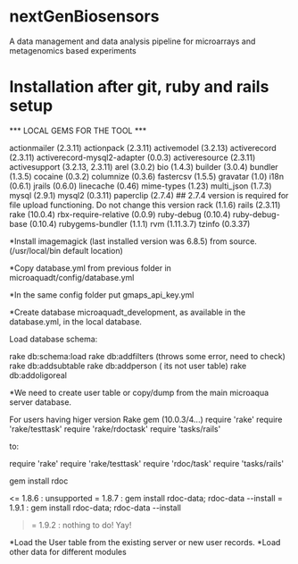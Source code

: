 nextGenBiosensors
=================

A data management and data analysis pipeline for microarrays and metagenomics based experiments


Installation after git, ruby and rails setup
==============================================
*** LOCAL GEMS FOR THE TOOL ***

actionmailer (2.3.11)
actionpack (2.3.11)
activemodel (3.2.13)
activerecord (2.3.11)
activerecord-mysql2-adapter (0.0.3)
activeresource (2.3.11)
activesupport (3.2.13, 2.3.11)
arel (3.0.2)
bio (1.4.3)
builder (3.0.4)
bundler (1.3.5)
cocaine (0.3.2)
columnize (0.3.6)
fastercsv (1.5.5)
gravatar (1.0)
i18n (0.6.1)
jrails (0.6.0)
linecache (0.46)
mime-types (1.23)
multi_json (1.7.3)
mysql (2.9.1)
mysql2 (0.3.11)
paperclip (2.7.4) ## 2.7.4 version is required for file upload functioning. Do not change this version
rack (1.1.6)
rails (2.3.11)
rake (10.0.4)
rbx-require-relative (0.0.9)
ruby-debug (0.10.4)
ruby-debug-base (0.10.4)
rubygems-bundler (1.1.1)
rvm (1.11.3.7)
tzinfo (0.3.37)

*Install imagemagick (last installed version was 6.8.5) from source. (/usr/local/bin default location)

*Copy database.yml from previous folder in microaquadt/config/database.yml

*In the same config folder put gmaps_api_key.yml

*Create database microaquadt_development, as available in the database.yml, in the local database.

Load database schema:

rake db:schema:load
rake db:addfilters (throws some error, need to check)
rake db:addsubtable
rake db:addperson ( its not user table)
rake db:addoligoreal

*We need to create user table or copy/dump from the main microaqua server database. 


For users having higer version Rake gem (10.0.3/4...) 
require 'rake'
require 'rake/testtask'
require 'rake/rdoctask'
require 'tasks/rails'

to:

require 'rake'
require 'rake/testtask'
require 'rdoc/task'
require 'tasks/rails'

gem install rdoc

<= 1.8.6 : unsupported
 = 1.8.7 : gem install rdoc-data; rdoc-data --install
 = 1.9.1 : gem install rdoc-data; rdoc-data --install
>= 1.9.2 : nothing to do! Yay! 


*Load the User table from the existing server or new user records. 
*Load other data for different modules


